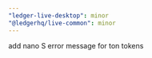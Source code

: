 ```yaml
---
"ledger-live-desktop": minor
"@ledgerhq/live-common": minor
---
```


add nano S error message for ton tokens
